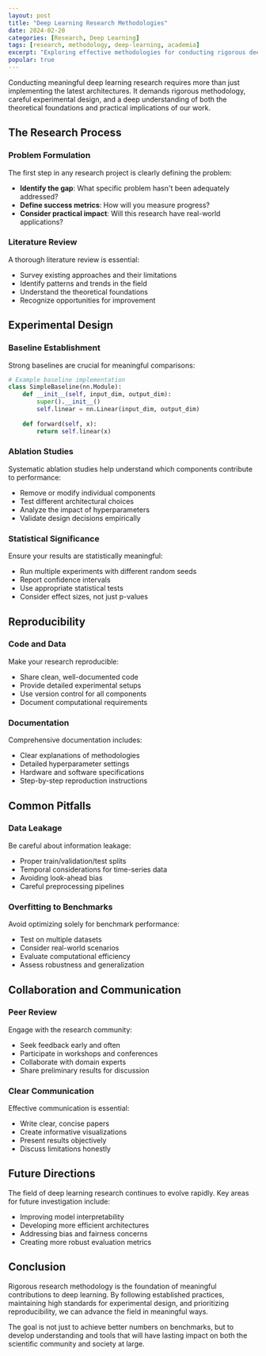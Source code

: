 ```yaml
---
layout: post
title: "Deep Learning Research Methodologies"
date: 2024-02-20
categories: [Research, Deep Learning]
tags: [research, methodology, deep-learning, academia]
excerpt: "Exploring effective methodologies for conducting rigorous deep learning research that advances the field."
popular: true
---
```


Conducting meaningful deep learning research requires more than just implementing the latest architectures. It demands rigorous methodology, careful experimental design, and a deep understanding of both the theoretical foundations and practical implications of our work.

## The Research Process

### Problem Formulation

The first step in any research project is clearly defining the problem:

- **Identify the gap**: What specific problem hasn't been adequately addressed?
- **Define success metrics**: How will you measure progress?
- **Consider practical impact**: Will this research have real-world applications?

### Literature Review

A thorough literature review is essential:

- Survey existing approaches and their limitations
- Identify patterns and trends in the field
- Understand the theoretical foundations
- Recognize opportunities for improvement

## Experimental Design

### Baseline Establishment

Strong baselines are crucial for meaningful comparisons:

```python
# Example baseline implementation
class SimpleBaseline(nn.Module):
    def __init__(self, input_dim, output_dim):
        super().__init__()
        self.linear = nn.Linear(input_dim, output_dim)
    
    def forward(self, x):
        return self.linear(x)
```

### Ablation Studies

Systematic ablation studies help understand which components contribute to performance:

- Remove or modify individual components
- Test different architectural choices
- Analyze the impact of hyperparameters
- Validate design decisions empirically

### Statistical Significance

Ensure your results are statistically meaningful:

- Run multiple experiments with different random seeds
- Report confidence intervals
- Use appropriate statistical tests
- Consider effect sizes, not just p-values

## Reproducibility

### Code and Data

Make your research reproducible:

- Share clean, well-documented code
- Provide detailed experimental setups
- Use version control for all components
- Document computational requirements

### Documentation

Comprehensive documentation includes:

- Clear explanations of methodologies
- Detailed hyperparameter settings
- Hardware and software specifications
- Step-by-step reproduction instructions

## Common Pitfalls

### Data Leakage

Be careful about information leakage:

- Proper train/validation/test splits
- Temporal considerations for time-series data
- Avoiding look-ahead bias
- Careful preprocessing pipelines

### Overfitting to Benchmarks

Avoid optimizing solely for benchmark performance:

- Test on multiple datasets
- Consider real-world scenarios
- Evaluate computational efficiency
- Assess robustness and generalization

## Collaboration and Communication

### Peer Review

Engage with the research community:

- Seek feedback early and often
- Participate in workshops and conferences
- Collaborate with domain experts
- Share preliminary results for discussion

### Clear Communication

Effective communication is essential:

- Write clear, concise papers
- Create informative visualizations
- Present results objectively
- Discuss limitations honestly

## Future Directions

The field of deep learning research continues to evolve rapidly. Key areas for future investigation include:

- Improving model interpretability
- Developing more efficient architectures
- Addressing bias and fairness concerns
- Creating more robust evaluation metrics

## Conclusion

Rigorous research methodology is the foundation of meaningful contributions to deep learning. By following established practices, maintaining high standards for experimental design, and prioritizing reproducibility, we can advance the field in meaningful ways.

The goal is not just to achieve better numbers on benchmarks, but to develop understanding and tools that will have lasting impact on both the scientific community and society at large.

